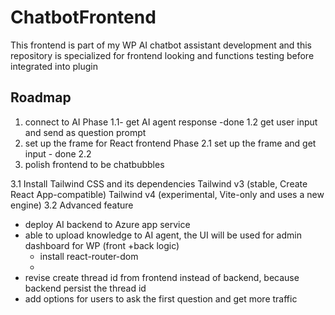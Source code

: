 # ChatbotFrontend

This frontend is part of my WP AI chatbot assistant development and this repository is specialized for frontend looking and functions testing before integrated into plugin

## Roadmap
  1. connect to AI
  Phase 1.1- get  AI agent response -done
  1.2 get user input and send as question prompt
  2. set up the frame for React frontend
  Phase 2.1 set up the frame and get input - done
  2.2 
  3. polish frontend to be chatbubbles

  3.1 Install Tailwind CSS and its dependencies 
   Tailwind v3 (stable, Create React App-compatible)
   Tailwind v4 (experimental, Vite-only and uses a new engine)
  3.2 Advanced feature
  - deploy AI backend to Azure app service 
  - able to upload knowledge to AI agent, the UI will be used for admin dashboard for WP (front +back logic)
    - install react-router-dom
    - 
  - revise create thread id from frontend instead of backend, because backend persist the thread id
  - add options for users to ask the first question and get more traffic